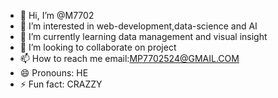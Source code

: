 - 👋 Hi, I’m @M7702
- 👀 I’m interested in web-development,data-science and AI
- 🌱 I’m currently learning data management and visual insight
- 💞️ I’m looking to collaborate on project 
- 📫 How to reach me email:MP7702524@GMAIL.COM
- 😄 Pronouns: HE
- ⚡ Fun fact: CRAZZY 

<!---
M7702/M7702 is a ✨ special ✨ repository because its `README.md` (this file) appears on your GitHub profile.
You can click the Preview link to take a look at your changes.
--->
